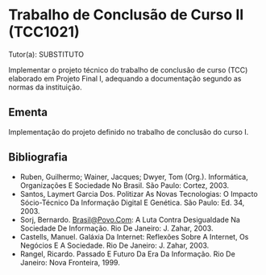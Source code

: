 # Trabalho de Conclusão de Curso II (TCC1021)

Tutor(a): SUBSTITUTO

Implementar o projeto técnico do trabalho de conclusão de curso (TCC) elaborado em Projeto Final I, adequando a documentação segundo as normas da instituição.

## Ementa

Implementação do projeto definido no trabalho de conclusão do curso I.

## Bibliografia

- Ruben, Guilhermo; Wainer, Jacques; Dwyer, Tom (Org.). Informática, Organizações E Sociedade No Brasil. São Paulo: Cortez, 2003.
- Santos, Laymert Garcia Dos. Politizar As Novas Tecnologias: O Impacto Sócio-Técnico Da Informação Digital E Genética. São Paulo: Ed. 34, 2003.
- Sorj, Bernardo. Brasil@Povo.Com: A Luta Contra Desigualdade Na Sociedade De Informação. Rio De Janeiro: J. Zahar, 2003.
- Castells, Manuel. Galáxia Da Internet: Reflexões Sobre A Internet, Os Negócios E A Sociedade. Rio De Janeiro: J. Zahar, 2003.
- Rangel, Ricardo. Passado E Futuro Da Era Da Informação. Rio De Janeiro: Nova Fronteira, 1999.